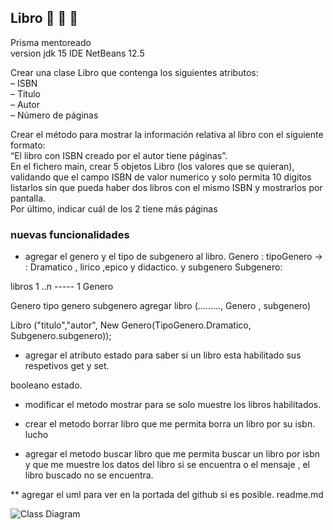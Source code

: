 ## Libro   :closed_book: :green_book: :blue_book: 
Prisma mentoreado  
version jdk 15
IDE NetBeans 12.5
  
Crear una clase Libro que contenga los siguientes atributos:  
– ISBN   
– Titulo  
– Autor  
– Número de páginas  
  
Crear el método para mostrar la información relativa al libro con el siguiente formato:  
“El libro con ISBN creado por el autor tiene páginas”.  
En el fichero main, crear 5 objetos Libro (los valores que se quieran), validando que el campo ISBN de valor numerico y solo permita 10 digitos  
listarlos sin que pueda haber dos libros con el mismo ISBN y mostrarlos por pantalla.  
Por último, indicar cuál de los 2 tiene más páginas  


### nuevas funcionalidades

* agregar el genero y el tipo de subgenero al libro.
 Genero : tipoGenero -> : Dramatico , lirico ,epico y didactico.    y subgenero
 Subgenero:

libros 1 ..n ----- 1 Genero

  Genero
  tipo genero
  subgenero
agregar libro (........., Genero , subgenero)

Libro ("titulo","autor", New Genero(TipoGenero.Dramatico, Subgenero.subgenero));

* agregar el atributo estado para saber si un libro esta habilitado   sus respetivos get y set.

 booleano estado.

* modificar el metodo mostrar para se solo muestre los libros  habilitados.
* crear el metodo borrar  libro que me permita borra un libro por su isbn.
  lucho

* agregar el metodo buscar libro que me permita buscar un libro por isbn y que me muestre los datos del libro  si se encuentra o  el mensaje , el libro  buscado no se encuentra.

** agregar el uml  para ver en la portada del github si es posible.  readme.md


![Class Diagram](http://www.plantuml.com/plantuml/proxy?src=https://raw.githubusercontent.com/FacundoSC/Libros/facundo/diagramaUML.puml)




